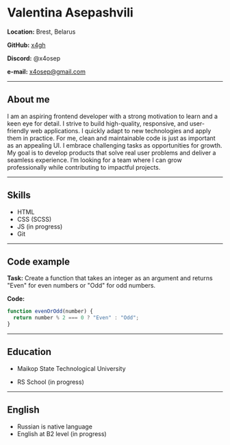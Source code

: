 # Valentina Asepashvili 
**Location:** Brest, Belarus

**GitHub:** [x4gh](https://github.com/x4gh)

**Discord:** @x4osep

**e-mail:** x4osep@gmail.com

---

## About me
I am an aspiring frontend developer with a strong motivation to learn and a keen eye for detail. I strive to build high-quality, responsive, and user-friendly web applications. 
I quickly adapt to new technologies and apply them in practice. For me, clean and maintainable code is just as important as an appealing UI. I embrace challenging tasks as opportunities for growth.
My goal is to develop products that solve real user problems and deliver a seamless experience. I’m looking for a team where I can grow professionally while contributing to impactful projects.

---

## Skills
- HTML
- CSS (SCSS)
- JS (in progress)
- Git

---

## Code example
**Task:** Create a function that takes an integer as an argument and returns "Even" for even numbers or "Odd" for odd numbers.

**Code:**

```javascript
function evenOrOdd(number) {
  return number % 2 === 0 ? "Even" : "Odd";
}
```

---
## Education
- Maikop State Technological University

- RS School (in progress)

---

## English 
- Russian is native language
- English at B2 level (in progress)
